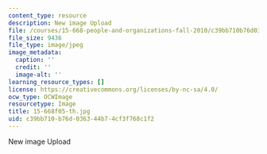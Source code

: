 ```yaml
---
content_type: resource
description: New image Upload
file: /courses/15-668-people-and-organizations-fall-2010/c39bb710b76d036344b74cf3f768c1f2_15-668f05-th.jpg
file_size: 9436
file_type: image/jpeg
image_metadata:
  caption: ''
  credit: ''
  image-alt: ''
learning_resource_types: []
license: https://creativecommons.org/licenses/by-nc-sa/4.0/
ocw_type: OCWImage
resourcetype: Image
title: 15-668f05-th.jpg
uid: c39bb710-b76d-0363-44b7-4cf3f768c1f2
---
```

New image Upload